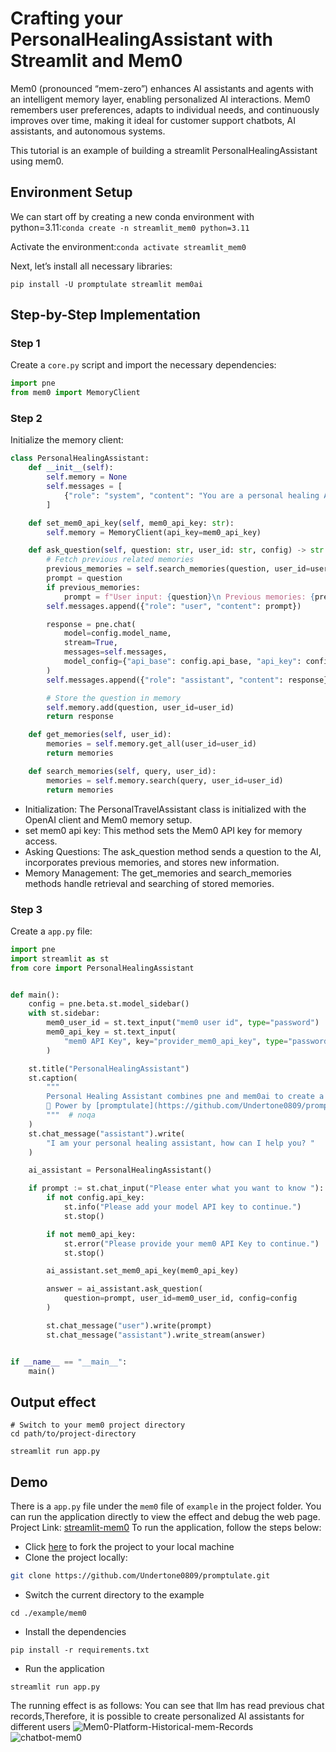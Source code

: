 # Crafting your PersonalHealingAssistant with Streamlit and Mem0
Mem0 (pronounced “mem-zero”) enhances AI assistants and agents with an intelligent memory layer, enabling personalized AI interactions. 
Mem0 remembers user preferences, adapts to individual needs, and continuously improves over time, making it ideal for customer support chatbots, AI assistants, and autonomous systems.

This tutorial is an example of building a streamlit PersonalHealingAssistant using mem0.

## Environment Setup

We can start off by creating a new conda environment with python=3.11:`conda create -n streamlit_mem0 python=3.11`

Activate the environment:`conda activate streamlit_mem0`

Next, let’s install all necessary libraries:

```shell
pip install -U promptulate streamlit mem0ai
```

## Step-by-Step Implementation 

### Step 1

Create a `core.py` script and import the necessary dependencies:
```python
import pne
from mem0 import MemoryClient
```

### Step 2
Initialize the memory client:
```python
class PersonalHealingAssistant:
    def __init__(self):
        self.memory = None
        self.messages = [
            {"role": "system", "content": "You are a personal healing AI Assistant."}
        ]

    def set_mem0_api_key(self, mem0_api_key: str):
        self.memory = MemoryClient(api_key=mem0_api_key)

    def ask_question(self, question: str, user_id: str, config) -> str:
        # Fetch previous related memories
        previous_memories = self.search_memories(question, user_id=user_id)
        prompt = question
        if previous_memories:
            prompt = f"User input: {question}\n Previous memories: {previous_memories}"
        self.messages.append({"role": "user", "content": prompt})

        response = pne.chat(
            model=config.model_name,
            stream=True,
            messages=self.messages,
            model_config={"api_base": config.api_base, "api_key": config.api_key},
        )
        self.messages.append({"role": "assistant", "content": response})

        # Store the question in memory
        self.memory.add(question, user_id=user_id)
        return response

    def get_memories(self, user_id):
        memories = self.memory.get_all(user_id=user_id)
        return memories

    def search_memories(self, query, user_id):
        memories = self.memory.search(query, user_id=user_id)
        return memories
```
- Initialization: The PersonalTravelAssistant class is initialized with the OpenAI client and Mem0 memory setup.
- set mem0 api key: This method sets the Mem0 API key for memory access.
- Asking Questions: The ask_question method sends a question to the AI, incorporates previous memories, and stores new information.
- Memory Management: The get_memories and search_memories methods handle retrieval and searching of stored memories.

### Step 3
Create a `app.py` file:
```python
import pne
import streamlit as st
from core import PersonalHealingAssistant


def main():
    config = pne.beta.st.model_sidebar()
    with st.sidebar:
        mem0_user_id = st.text_input("mem0 user id", type="password")
        mem0_api_key = st.text_input(
            "mem0 API Key", key="provider_mem0_api_key", type="password"
        )

    st.title("PersonalHealingAssistant")
    st.caption(
        """
        Personal Healing Assistant combines pne and mem0ai to create a personalized healing assistant for you \n
        🚀 Power by [promptulate](https://github.com/Undertone0809/promptulate)
        """  # noqa
    )
    st.chat_message("assistant").write(
        "I am your personal healing assistant, how can I help you? "
    )

    ai_assistant = PersonalHealingAssistant()

    if prompt := st.chat_input("Please enter what you want to know "):
        if not config.api_key:
            st.info("Please add your model API key to continue.")
            st.stop()

        if not mem0_api_key:
            st.error("Please provide your mem0 API Key to continue.")
            st.stop()

        ai_assistant.set_mem0_api_key(mem0_api_key)

        answer = ai_assistant.ask_question(
            question=prompt, user_id=mem0_user_id, config=config
        )

        st.chat_message("user").write(prompt)
        st.chat_message("assistant").write_stream(answer)


if __name__ == "__main__":
    main()
```

## Output effect
```shell
# Switch to your mem0 project directory
cd path/to/project-directory
 
streamlit run app.py
```

## Demo
There is a `app.py` file under the `mem0` file of `example` in the project folder. 
You can run the application directly to view the effect and debug the web page. 
Project Link: [streamlit-mem0](https://github.com/Undertone0809/promptulate/tree/main/example/mem0)
To run the application, follow the steps below:

- Click [here](https://github.com/Undertone0809/promptulate/fork) to fork the project to your local machine
- Clone the project locally:

```bash
git clone https://github.com/Undertone0809/promptulate.git
```

- Switch the current directory to the example

```shell
cd ./example/mem0
```

- Install the dependencies

```shell
pip install -r requirements.txt
```

- Run the application

```shell
streamlit run app.py
```

The running effect is as follows:
You can see that llm has read previous chat records,Therefore, it is possible to create personalized AI assistants for different users 
![Mem0-Platform-Historical-mem-Records ](../images/Mem0-Platform-Historical-mem-Records%20.png)
![chatbot-mem0](../images/chatbot-mem0.png)